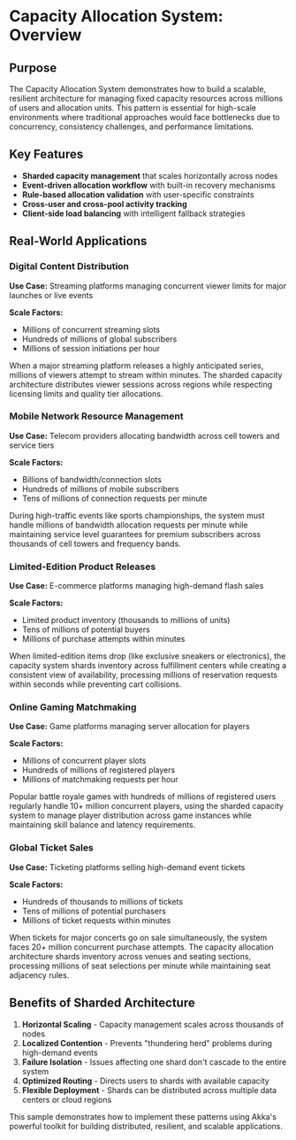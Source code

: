 # Capacity Allocation System: Overview

## Purpose

The Capacity Allocation System demonstrates how to build a scalable, resilient architecture for managing fixed capacity resources across millions of users and allocation units. This pattern is essential for high-scale environments where traditional approaches would face bottlenecks due to concurrency, consistency challenges, and performance limitations.

## Key Features

- **Sharded capacity management** that scales horizontally across nodes
- **Event-driven allocation workflow** with built-in recovery mechanisms
- **Rule-based allocation validation** with user-specific constraints
- **Cross-user and cross-pool activity tracking**
- **Client-side load balancing** with intelligent fallback strategies

## Real-World Applications

### Digital Content Distribution

**Use Case:** Streaming platforms managing concurrent viewer limits for major launches or live events

**Scale Factors:**

- Millions of concurrent streaming slots
- Hundreds of millions of global subscribers
- Millions of session initiations per hour

When a major streaming platform releases a highly anticipated series, millions of viewers attempt to stream within minutes. The sharded capacity architecture distributes viewer sessions across regions while respecting licensing limits and quality tier allocations.

### Mobile Network Resource Management

**Use Case:** Telecom providers allocating bandwidth across cell towers and service tiers

**Scale Factors:**

- Billions of bandwidth/connection slots
- Hundreds of millions of mobile subscribers
- Tens of millions of connection requests per minute

During high-traffic events like sports championships, the system must handle millions of bandwidth allocation requests per minute while maintaining service level guarantees for premium subscribers across thousands of cell towers and frequency bands.

### Limited-Edition Product Releases

**Use Case:** E-commerce platforms managing high-demand flash sales

**Scale Factors:**

- Limited product inventory (thousands to millions of units)
- Tens of millions of potential buyers
- Millions of purchase attempts within minutes

When limited-edition items drop (like exclusive sneakers or electronics), the capacity system shards inventory across fulfillment centers while creating a consistent view of availability, processing millions of reservation requests within seconds while preventing cart collisions.

### Online Gaming Matchmaking

**Use Case:** Game platforms managing server allocation for players

**Scale Factors:**

- Millions of concurrent player slots
- Hundreds of millions of registered players
- Millions of matchmaking requests per hour

Popular battle royale games with hundreds of millions of registered users regularly handle 10+ million concurrent players, using the sharded capacity system to manage player distribution across game instances while maintaining skill balance and latency requirements.

### Global Ticket Sales

**Use Case:** Ticketing platforms selling high-demand event tickets

**Scale Factors:**

- Hundreds of thousands to millions of tickets
- Tens of millions of potential purchasers
- Millions of ticket requests within minutes

When tickets for major concerts go on sale simultaneously, the system faces 20+ million concurrent purchase attempts. The capacity allocation architecture shards inventory across venues and seating sections, processing millions of seat selections per minute while maintaining seat adjacency rules.

## Benefits of Sharded Architecture

1. **Horizontal Scaling** - Capacity management scales across thousands of nodes
2. **Localized Contention** - Prevents "thundering herd" problems during high-demand events
3. **Failure Isolation** - Issues affecting one shard don't cascade to the entire system
4. **Optimized Routing** - Directs users to shards with available capacity
5. **Flexible Deployment** - Shards can be distributed across multiple data centers or cloud regions

This sample demonstrates how to implement these patterns using Akka's powerful toolkit for building distributed, resilient, and scalable applications.
